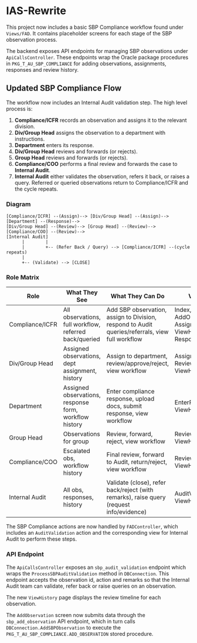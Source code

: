 # IAS-Rewrite

This project now includes a basic SBP Compliance workflow found under
`Views/FAD`. It contains placeholder screens for each
stage of the SBP observation process.

The backend exposes API endpoints for managing SBP observations under
`ApiCallsController`. These endpoints wrap the Oracle package procedures in
`PKG_T_AU_SBP_COMPLIANCE` for adding observations, assignments, responses and
review history.

## Updated SBP Compliance Flow

The workflow now includes an Internal Audit validation step. The high level process is:

1. **Compliance/ICFR** records an observation and assigns it to the relevant division.
2. **Div/Group Head** assigns the observation to a department with instructions.
3. **Department** enters its response.
4. **Div/Group Head** reviews and forwards (or rejects).
5. **Group Head** reviews and forwards (or rejects).
6. **Compliance/COO** performs a final review and forwards the case to **Internal Audit**.
7. **Internal Audit** either validates the observation, refers it back, or raises a query.
   Referred or queried observations return to Compliance/ICFR and the cycle repeats.

### Diagram

```
[Compliance/ICFR] --(Assign)--> [Div/Group Head] --(Assign)--> [Department] --(Response)-->
[Div/Group Head] --(Review)--> [Group Head] --(Review)--> [Compliance/COO] --(Review)-->
[Internal Audit]
      |        |
      |        +-- (Refer Back / Query) --> [Compliance/ICFR] --(cycle repeats)
      |
      +-- (Validate) --> [CLOSE]
```

### Role Matrix

| **Role**        | **What They See**                                      | **What They Can Do**                                                                            | **Views Used**                                                     |
| --------------- | ------------------------------------------------------ | ----------------------------------------------------------------------------------------------- | ------------------------------------------------------------------ |
| Compliance/ICFR | All observations, full workflow, referred back/queried | Add SBP observation, assign to Division, respond to Audit queries/referrals, view full workflow | Index, AddObservation, AssignDivision, ViewHistory, RespondToAudit |
| Div/Group Head  | Assigned observations, dept assignment, history        | Assign to department, review/approve/reject, view workflow                                      | AssignDepartment, ReviewResponse, ViewHistory                      |
| Department      | Assigned observations, response form, workflow history | Enter compliance response, upload docs, submit response, view workflow                          | EnterResponse, ViewHistory                                         |
| Group Head      | Observations for group                                 | Review, forward, reject, view workflow                                                          | ReviewByGroupHead, ViewHistory                                     |
| Compliance/COO  | Escalated obs, workflow history                        | Final review, forward to Audit, return/reject, view workflow                                    | ReviewByCompliance, ViewHistory                                    |
| Internal Audit  | All obs, responses, history                            | Validate (close), refer back/reject (with remarks), raise query (request info/evidence)         | AuditValidation, ViewHistory                                       |

The SBP Compliance actions are now handled by `FADController`, which
includes an `AuditValidation` action and the corresponding view for
Internal Audit to perform these steps.

### API Endpoint

The `ApiCallsController` exposes an `sbp_audit_validation` endpoint which wraps
the `ProcessSBPAuditValidation` method in `DBConnection`. This endpoint accepts
the observation id, action and remarks so that the Internal Audit team can
validate, refer back or raise queries on an observation.

The new `ViewHistory` page displays the review timeline for each observation.

The `AddObservation` screen now submits data through the `sbp_add_observation`
API endpoint, which in turn calls `DBConnection.AddSBPObservation` to execute
the `PKG_T_AU_SBP_COMPLIANCE.ADD_OBSERVATION` stored procedure.
